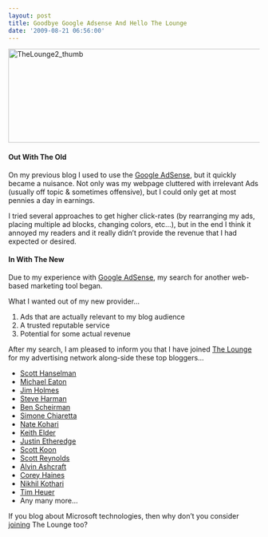 ```yaml
---
layout: post
title: Goodbye Google Adsense And Hello The Lounge
date: '2009-08-21 06:56:00'
---
```


<p><a href="http://elijahmanor.com/content/binary/WindowsLiveWriter/JustJoinedtheLounge_DBCF/TheLounge2_thumb_2.jpg"><img title="TheLounge2_thumb" border="0" alt="TheLounge2_thumb" src="http://elijahmanor.com/content/binary/WindowsLiveWriter/JustJoinedtheLounge_DBCF/TheLounge2_thumb_thumb.jpg" width="608" height="188"></a> </p>  <h4>Out With The Old</h4>  <p>On my previous blog I used to use the <a href="https://www.google.com/adsense/">Google AdSense</a>, but it quickly became a nuisance. Not only was my webpage cluttered with irrelevant Ads (usually off topic & sometimes offensive), but I could only get at most pennies a day in earnings. </p>  <p>I tried several approaches to get higher click-rates (by rearranging my ads, placing multiple ad blocks, changing colors, etc…), but in the end I think it annoyed my readers and it really didn’t provide the revenue that I had expected or desired.</p>  <h4>In With The New</h4>  <p>Due to my experience with <a href="https://www.google.com/adsense/">Google AdSense</a>, my search for another web-based marketing tool began.</p>  <p>What I wanted out of my new provider…</p>  <ol><li>Ads that are actually relevant to my blog audience </li>    <li>A trusted reputable service </li>    <li>Potential for some actual revenue </li> </ol><p>After my search, I am pleased to inform you that I have joined <a href="http://theloungenet.com/">The Lounge</a> for my advertising network along-side these top bloggers…</p>  <ul><li><a href="http://twitter.com/shanselman">Scott Hanselman</a> </li>    <li><a href="http://twitter.com/mjeaton">Michael Eaton</a> </li>    <li><a href="http://twitter.com/JimHolmes">Jim Holmes</a> </li>    <li><a href="http://twitter.com/stevenharman">Steve Harman</a> </li>    <li><a href="http://twitter.com/subdigital">Ben Scheirman</a> </li>    <li><a href="http://twitter.com/simonech">Simone Chiaretta</a> </li>    <li><a href="http://twitter.com/nkohari">Nate Kohari</a> </li>    <li><a href="http://twitter.com/keithelder">Keith Elder</a> </li>    <li><a href="http://twitter.com/JustinEtheredge">Justin Etheredge</a> </li>    <li><a href="http://twitter.com/lazycoder">Scott Koon</a> </li>    <li><a href="http://twitter.com/scottcreynolds">Scott Reynolds</a> </li>    <li><a href="http://twitter.com/alvinashcraft">Alvin Ashcraft</a> </li>    <li><a href="http://twitter.com/coreyhaines">Corey Haines</a> </li>    <li><a href="http://twitter.com/nikhilk">Nikhil Kothari</a> </li>    <li><a href="http://twitter.com/timheuer">Tim Heuer</a> </li>    <li>Any many more… </li> </ul><p>If you blog about Microsoft technologies, then why don’t you consider <a href="http://theloungenet.com/site/apply">joining</a> The Lounge too?</p>
